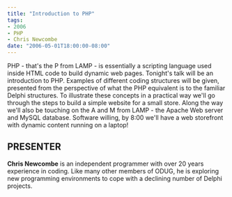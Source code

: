 ```yaml
---
title: "Introduction to PHP"
tags:
- 2006
- PHP
- Chris Newcombe
date: "2006-05-01T18:00:00-08:00"
---
```


PHP - that's the P from LAMP  - is essentially a scripting language used inside HTML code to build dynamic web pages. Tonight's talk will be an introduction to PHP. Examples of different coding structures will be given, presented from the perspective of what the PHP equivalent is to the familiar Delphi structures. To illustrate these concepts in a practical way we'll go through the steps to build a simple website for a small store. Along the way we'll also be touching on the A and M from LAMP - the Apache Web server and MySQL database. Software willing, by 8:00 we'll have a web storefront with dynamic content running on a laptop!

## PRESENTER ##

**Chris Newcombe** is an independent programmer with over 20 years experience in coding. Like many other members of ODUG, he is exploring new programming environments to cope with a declining number of Delphi projects.

